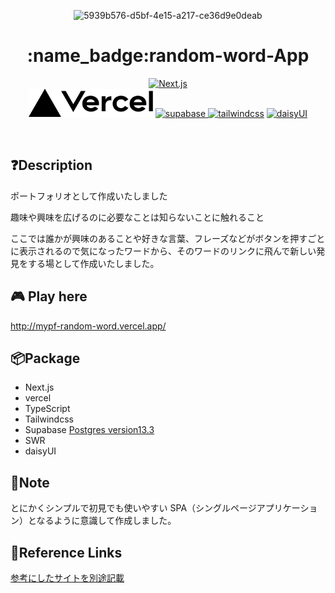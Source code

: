 <div align="center">

  ![5939b576-d5bf-4e15-a217-ce36d9e0deab](https://user-images.githubusercontent.com/79749395/134896482-d6c73d0d-2719-472e-92c8-95c8625688bb.gif)


<h1 align="center">:name_badge:random-word-App</h1>
<p align="center">
  <a href="https://nextjs.org/"><img  height="60px;" alt="Next.js" src="https://user-images.githubusercontent.com/79749395/134874833-815b63de-52fa-498f-9e2f-6fac39491cfd.png">
</a>
  <br>
  <a href="https://vercel.com/"><img src="./public/vercel.svg" height="45px;" /></a>
  <a href="https://supabase.io/"><img  height="45px;" alt="supabase" src="https://user-images.githubusercontent.com/79749395/134873985-ef52f30a-3293-463e-9587-39ebe2803305.png">
</a>
  <a href="https://tailwindcss.com/"><img  height="45px;" alt="tailwindcss" src="https://user-images.githubusercontent.com/79749395/134873014-9b6bf6cf-a738-4975-a444-85dc34c50815.png"></a>
  <a href="https://daisyui.com/"><img  height="45px;" alt="daisyUI" src="https://user-images.githubusercontent.com/79749395/134873269-ab3313ed-318d-43c9-aa8c-e29635a84df6.png"></a>
</p>
  <br>  </div>






## :question:Description

ポートフォリオとして作成いたしました

趣味や興味を広げるのに必要なことは知らないことに触れること

ここでは誰かが興味のあることや好きな言葉、フレーズなどがボタンを押すごとに表示されるので気になったワードから、そのワードのリンクに飛んで新しい発見をする場として作成いたしました。

   

## :video_game: Play here

http://mypf-random-word.vercel.app/

## 📦Package

- Next.js
- vercel
- TypeScript
- Tailwindcss
- Supabase  [Postgres version13.3](https://supabase.io/blog/2021/07/26/supabase-postgres-13)
- SWR
- daisyUI

## :notebook:Note

とにかくシンプルで初見でも使いやすい SPA（シングルページアプリケーション）となるように意識して作成しました。

## :link:Reference Links
[参考にしたサイトを別途記載](https://gist.github.com/kitutune/6ab0549bdc63804dd117a0fa2a8d8f88#file-mypf-random-word-link-md)

  
